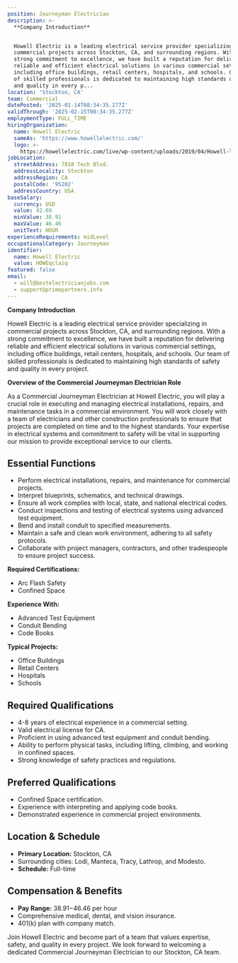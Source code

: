 ```yaml
---
position: Journeyman Electrician
description: >-
  **Company Introduction**


  Howell Electric is a leading electrical service provider specializing in
  commercial projects across Stockton, CA, and surrounding regions. With a
  strong commitment to excellence, we have built a reputation for delivering
  reliable and efficient electrical solutions in various commercial settings,
  including office buildings, retail centers, hospitals, and schools. Our team
  of skilled professionals is dedicated to maintaining high standards of safety
  and quality in every p...
location: 'Stockton, CA'
team: Commercial
datePosted: '2025-01-14T08:34:35.277Z'
validThrough: '2025-02-15T08:34:35.277Z'
employmentType: FULL_TIME
hiringOrganization:
  name: Howell Electric
  sameAs: 'https://www.howellelectric.com/'
  logo: >-
    https://howellelectric.com/live/wp-content/uploads/2019/04/Howell-logo-img.png
jobLocation:
  streetAddress: 7818 Tech Blvd.
  addressLocality: Stockton
  addressRegion: CA
  postalCode: '95202'
  addressCountry: USA
baseSalary:
  currency: USD
  value: 42.69
  minValue: 38.91
  maxValue: 46.46
  unitText: HOUR
experienceRequirements: midLevel
occupationalCategory: Journeyman
identifier:
  name: Howell Electric
  value: HOWEqclaiq
featured: false
email:
  - will@bestelectricianjobs.com
  - support@primepartners.info
---
```




**Company Introduction**

Howell Electric is a leading electrical service provider specializing in commercial projects across Stockton, CA, and surrounding regions. With a strong commitment to excellence, we have built a reputation for delivering reliable and efficient electrical solutions in various commercial settings, including office buildings, retail centers, hospitals, and schools. Our team of skilled professionals is dedicated to maintaining high standards of safety and quality in every project.

**Overview of the Commercial Journeyman Electrician Role**

As a Commercial Journeyman Electrician at Howell Electric, you will play a crucial role in executing and managing electrical installations, repairs, and maintenance tasks in a commercial environment. You will work closely with a team of electricians and other construction professionals to ensure that projects are completed on time and to the highest standards. Your expertise in electrical systems and commitment to safety will be vital in supporting our mission to provide exceptional service to our clients.

## Essential Functions

- Perform electrical installations, repairs, and maintenance for commercial projects.
- Interpret blueprints, schematics, and technical drawings.
- Ensure all work complies with local, state, and national electrical codes.
- Conduct inspections and testing of electrical systems using advanced test equipment.
- Bend and install conduit to specified measurements.
- Maintain a safe and clean work environment, adhering to all safety protocols.
- Collaborate with project managers, contractors, and other tradespeople to ensure project success.

**Required Certifications:**
- Arc Flash Safety
- Confined Space

**Experience With:**
- Advanced Test Equipment
- Conduit Bending
- Code Books

**Typical Projects:**
- Office Buildings
- Retail Centers
- Hospitals
- Schools

## Required Qualifications

- 4-8 years of electrical experience in a commercial setting.
- Valid electrical license for CA.
- Proficient in using advanced test equipment and conduit bending.
- Ability to perform physical tasks, including lifting, climbing, and working in confined spaces.
- Strong knowledge of safety practices and regulations.

## Preferred Qualifications

- Confined Space certification.
- Experience with interpreting and applying code books.
- Demonstrated experience in commercial project environments.

## Location & Schedule

- **Primary Location:** Stockton, CA
- Surrounding cities: Lodi, Manteca, Tracy, Lathrop, and Modesto.
- **Schedule:** Full-time

## Compensation & Benefits

- **Pay Range:** $38.91-$46.46 per hour
- Comprehensive medical, dental, and vision insurance.
- 401(k) plan with company match.

Join Howell Electric and become part of a team that values expertise, safety, and quality in every project. We look forward to welcoming a dedicated Commercial Journeyman Electrician to our Stockton, CA team.
